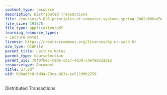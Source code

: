 ```yaml
---
content_type: resource
description: Distributed Transactions
file: /courses/6-826-principles-of-computer-systems-spring-2002/b90ad3c86d9479ca863aca511ddb2259_27.pdf
file_size: 191575
file_type: application/pdf
learning_resource_types:
- Lecture Notes
license: https://creativecommons.org/licenses/by-nc-sa/4.0/
ocw_type: OCWFile
parent_title: Lecture Notes
parent_type: CourseSection
parent_uid: 70f0f0ec-c9d6-cb17-4d3d-c4efe922a592
resourcetype: Document
title: 27.pdf
uid: b90ad3c8-6d94-79ca-863a-ca511ddb2259
---
```

Distributed Transactions
